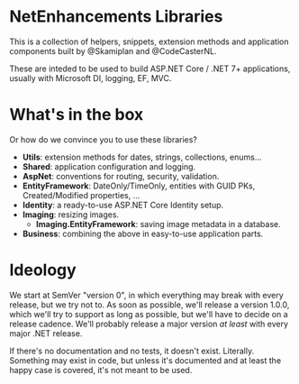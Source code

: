 # NetEnhancements Libraries

This is a collection of helpers, snippets, extension methods and application components built by @Skamiplan and @CodeCasterNL.

These are inteded to be used to build ASP.NET Core / .NET 7+ applications, usually with Microsoft DI, logging, EF, MVC.

# What's in the box
Or how do we convince you to use these libraries?

* **Utils**: extension methods for dates, strings, collections, enums...
* **Shared**: application configuration and logging.
* **AspNet**: conventions for routing, security, validation.
* **EntityFramework**: DateOnly/TimeOnly, entities with GUID PKs, Created/Modified properties, ...
* **Identity**: a ready-to-use ASP.NET Core Identity setup.
* **Imaging**: resizing images.
  * **Imaging.EntityFramework**: saving image metadata in a database.
* **Business**: combining the above in easy-to-use application parts.

# Ideology
We start at SemVer "version 0", in which everything may break with every release, but we try not to. As soon as possible, we'll release a version 1.0.0, which we'll try to support as long as possible, but we'll have to decide on a release cadence. We'll probably release a major version _at least_ with every major .NET release.

If there's no documentation and no tests, it doesn't exist. Literally. Something may exist in code, but unless it's documented and at least the happy case is covered, it's not meant to be used.
